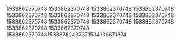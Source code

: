 1533862370748
1533862370748
1533862370748
1533862370748
1533862370748
1533862370748
1533862370748
1533862370748
1533862370748
1533862370748
1533862370748
1533862370748
1533862370748
1533862370748
153386237074815338782437371534136671374